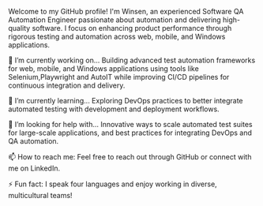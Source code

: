 Welcome to my GitHub profile! I'm Winsen, an experienced Software QA Automation Engineer passionate about automation and delivering high-quality software. I focus on enhancing product performance through rigorous testing and automation across web, mobile, and Windows applications. 

🔭 I’m currently working on...
Building advanced test automation frameworks for web, mobile, and Windows applications using tools like Selenium,Playwright and AutoIT while improving CI/CD pipelines for continuous integration and delivery.  

🌱 I’m currently learning...
Exploring DevOps practices to better integrate automated testing with development and deployment workflows. 
 
🤔 I’m looking for help with... 
Innovative ways to scale automated test suites for large-scale applications, and best practices for integrating DevOps and QA automation. 

📫 How to reach me:
Feel free to reach out through GitHub or connect with me on LinkedIn. 

⚡ Fun fact:
I speak four languages and enjoy working in diverse, multicultural teams!
  





